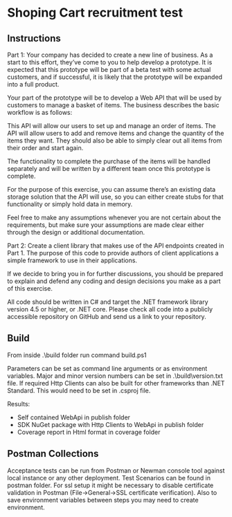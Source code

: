 # Shoping Cart recruitment test

## Instructions

Part 1:
Your company has decided to create a new line of business.  As a start to this effort, they’ve come to you to help develop a prototype.  It is expected that this prototype will be part of a beta test with some actual customers, and if successful, it is likely that the prototype will be expanded into a full product.

Your part of the prototype will be to develop a Web API that will be used by customers to manage a basket of items. The business describes the basic workflow is as follows:

This API will allow our users to set up and manage an order of items.  The API will allow users to add and remove items and change the quantity of the items they want.  They should also be able to simply clear out all items from their order and start again.

The functionality to complete the purchase of the items will be handled separately and will be written by a different team once this prototype is complete.

For the purpose of this exercise, you can assume there’s an existing data storage solution that the API will use, so you can either create stubs for that functionality or simply hold data in memory.

Feel free to make any assumptions whenever you are not certain about the requirements, but make sure your assumptions are made clear either through the design or additional documentation.

Part 2:
Create a client library that makes use of the API endpoints created in Part 1.  The purpose of this code to provide authors of client applications a simple framework to use in their applications.

If we decide to bring you in for further discussions, you should be prepared to explain and defend any coding and design decisions you make as a part of this exercise.

All code should be written in C# and target the .NET framework library version 4.5 or higher, or .NET core.  Please check all code into a publicly accessible repository on GitHub and send us a link to your repository.

## Build

From inside .\build folder run command build.ps1

Parameters can be set as command line arguments or as environment variables.
Major and minor version numbers can be set in .\build\version.txt file.
If required Http Clients can also be built for other frameworks than .NET Standard. This would need to be set in .csproj file.

Results:
- Self contained WebApi in publish folder
- SDK NuGet package with Http Clients to WebApi in publish folder
- Coverage report in Html format in coverage folder

## Postman Collections

Acceptance tests can be run from Postman or Newman console tool against local instance or any other deployment. Test Scenarios can be found in postman folder.
For ssl setup it might be necessary to disable certificate validation in Postman (File->General->SSL certificate verification).
Also to save environment variables between steps you may need to create environment.
